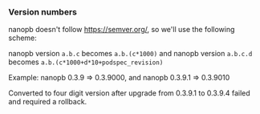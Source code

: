 ### Version numbers

nanopb doesn't follow https://semver.org/, so we'll use the following scheme:

nanopb version `a.b.c` becomes `a.b.(c*1000)` and nanopb version `a.b.c.d`
becomes `a.b.(c*1000+d*10+podspec_revision)`

Example: nanopb 0.3.9 => 0.3.9000, and nanopb 0.3.9.1 => 0.3.9010

Converted to four digit version after upgrade from 0.3.9.1 to 0.3.9.4 failed
and required a rollback.
